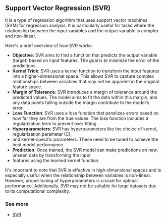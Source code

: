 ## Support Vector Regression (SVR) 
It is a type of regression algorithm that uses support vector machines (SVM) for regression analysis.
It is particularly useful for tasks where the relationship between the input variables and the output
variable is complex and non-linear.

Here's a brief overview of how SVR works:

- **Objective**: SVR aims to find a function that predicts the output variable (target) based on input features. 
The goal is to minimize the error of the predictions.
- **Kernel Trick**: SVR uses a kernel function to transform the input features into a higher-dimensional space.
This allows SVR to capture complex relationships between variables that may not be apparent in the original feature space.
- **Margin of Tolerance**: SVR introduces a margin of tolerance around the predicted values. The model aims to fit
the data within this margin, and any data points falling outside the margin contribute to the model's error.
- **Loss Function**: SVR uses a loss function that penalizes errors based on how far they are from the true values.
The loss function includes a regularization term to prevent over fitting.
- **Hyperparameters**: SVR has hyperparameters like the choice of kernel, regularization parameter (C), 
- and kernel-specific parameters. These need to be tuned to achieve the best model performance.
- **Prediction**: Once trained, the SVR model can make predictions on new, unseen data by transforming the input 
- features using the learned kernel function.

It's important to note that SVR is effective in high-dimensional spaces and is especially useful when the relationship 
between variables is non-linear. However, proper tuning of hyperparameters is crucial for optimal performance. 
Additionally, SVR may not be suitable for large datasets due to its computational complexity.



### See more 
- [SVR](https://scikit-learn.org/stable/modules/generated/sklearn.svm.SVR.html)